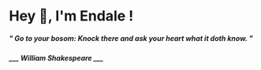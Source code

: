 <h1 title="head"> Hey 👋, I'm Endale !</h1>

**<h5><i>" Go to your bosom: Knock there and ask your heart what it doth know. "</i></h5>**

*<b>___ William Shakespeare ___</b>*
